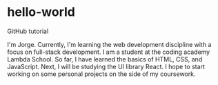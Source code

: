 # hello-world

GitHub tutorial

I'm Jorge. Currently, I'm learning the web development discipline with a focus on full-stack development. I am a student at the coding academy Lambda School. So far, I have learned the basics of HTML, CSS, and JavaScript. Next, I will be studying the UI library React. I hope to start working on some personal projects on the side of my coursework.
